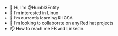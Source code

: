- 👋 Hi, I’m @Humbl3Entity
- 👀 I’m interested in Linux
- 🌱 I’m currently learning RHCSA
- 💞️ I’m looking to collaborate on any Red hat projects
- 📫 How to reach me FB and Linkedin. 

<!---
Humbl3Entity/Humbl3Entity is a ✨ special ✨ repository because its `README.md` (this file) appears on your GitHub profile.
You can click the Preview link to take a look at your changes.
--->
